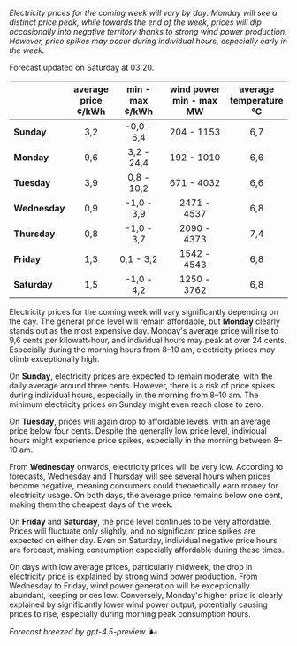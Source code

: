*Electricity prices for the coming week will vary by day: Monday will see a distinct price peak, while towards the end of the week, prices will dip occasionally into negative territory thanks to strong wind power production. However, price spikes may occur during individual hours, especially early in the week.*

Forecast updated on Saturday at 03:20.

|        | average<br>price<br>¢/kWh | min - max<br>¢/kWh | wind power<br>min - max<br>MW | average<br>temperature<br>°C |
|:-------------|:----------------:|:----------------:|:-------------:|:-------------:|
| **Sunday** | 3,2 | -0,0 - 6,4 | 204 - 1153 | 6,7 |
| **Monday** | 9,6 | 3,2 - 24,4 | 192 - 1010 | 6,6 |
| **Tuesday** | 3,9 | 0,8 - 10,2 | 671 - 4032 | 6,6 |
| **Wednesday** | 0,9 | -1,0 - 3,9 | 2471 - 4537 | 6,8 |
| **Thursday** | 0,8 | -1,0 - 3,7 | 2090 - 4373 | 7,4 |
| **Friday** | 1,3 | 0,1 - 3,2 | 1542 - 4543 | 6,8 |
| **Saturday** | 1,5 | -1,0 - 4,2 | 1250 - 3762 | 6,8 |

Electricity prices for the coming week will vary significantly depending on the day. The general price level will remain affordable, but **Monday** clearly stands out as the most expensive day. Monday's average price will rise to 9,6 cents per kilowatt-hour, and individual hours may peak at over 24 cents. Especially during the morning hours from 8–10 am, electricity prices may climb exceptionally high.

On **Sunday**, electricity prices are expected to remain moderate, with the daily average around three cents. However, there is a risk of price spikes during individual hours, especially in the morning from 8–10 am. The minimum electricity prices on Sunday might even reach close to zero.

On **Tuesday**, prices will again drop to affordable levels, with an average price below four cents. Despite the generally low price level, individual hours might experience price spikes, especially in the morning between 8–10 am.

From **Wednesday** onwards, electricity prices will be very low. According to forecasts, Wednesday and Thursday will see several hours when prices become negative, meaning consumers could theoretically earn money for electricity usage. On both days, the average price remains below one cent, making them the cheapest days of the week.

On **Friday** and **Saturday**, the price level continues to be very affordable. Prices will fluctuate only slightly, and no significant price spikes are expected on either day. Even on Saturday, individual negative price hours are forecast, making consumption especially affordable during these times.

On days with low average prices, particularly midweek, the drop in electricity price is explained by strong wind power production. From Wednesday to Friday, wind power generation will be exceptionally abundant, keeping prices low. Conversely, Monday's higher price is clearly explained by significantly lower wind power output, potentially causing prices to rise, especially during morning peak consumption hours.

*Forecast breezed by gpt-4.5-preview.* 🌬️
